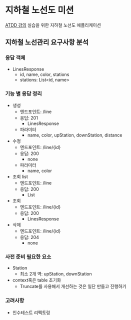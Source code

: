 # 지하철 노선도 미션
[ATDD 강의](https://edu.nextstep.camp/c/R89PYi5H) 실습을 위한 지하철 노선도 애플리케이션

## 지하철 노선관리 요구사항 분석
### 응답 객체
- LinesResponse
    - id, name, color, stations
    - stations: List<id, name>

### 기능 별 응답 정리
- 생성
    - 엔드포인트: /line
    - 응답: 201
        - LinesResponse
    - 파라미터
        - name, color, upStation, downStation, distance
- 수정
    - 엔드포인트: /line/{id}
    - 응답: 200
        - none
    - 파라미터
        - name, color
- 조회 list
    - 엔드포인트: /line
    - 응답: 200
        - List<LinesResponse> 
- 조회
    - 엔드포인트: /line/{id}
    - 응답: 200
        - LinesResponse
- 삭제
    - 엔드포인트: /line/{id}
    - 응답: 204
        - none

### 사전 준비 필요한 요소
- Station
    - 최소 2개 역: upStation, downStation
- context혹은 table 초기화
    - Truncate를 사용해서 개선하는 것은 일단 만들고 진행하기

### 고려사항
- 인수테스트 리펙토링